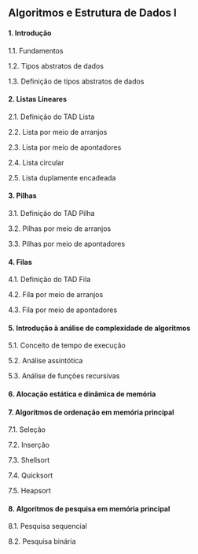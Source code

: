 ## Algoritmos e Estrutura de Dados I


#### 1. Introdução

1.1. Fundamentos

1.2. Tipos abstratos de dados

1.3. Definição de tipos abstratos de dados

#### 2. Listas Lineares

2.1. Definição do TAD Lista

2.2. Lista por meio de arranjos

2.3. Lista por meio de apontadores

2.4. Lista circular

2.5. Lista duplamente encadeada

#### 3. Pilhas

3.1. Definição do TAD Pilha

3.2. Pilhas por meio de arranjos

3.3. Pilhas por meio de apontadores

#### 4. Filas

4.1. Definição do TAD Fila

4.2. Fila por meio de arranjos

4.3. Fila por meio de apontadores

#### 5. Introdução à análise de complexidade de algoritmos

5.1. Conceito de tempo de execução

5.2. Análise assintótica

5.3. Análise de funções recursivas

#### 6. Alocação estática e dinâmica de memória

#### 7. Algoritmos de ordenação em memória principal

7.1. Seleção

7.2. Inserção

7.3. Shellsort

7.4. Quicksort

7.5. Heapsort

#### 8. Algoritmos de pesquisa em memória principal

8.1. Pesquisa sequencial

8.2. Pesquisa binária
